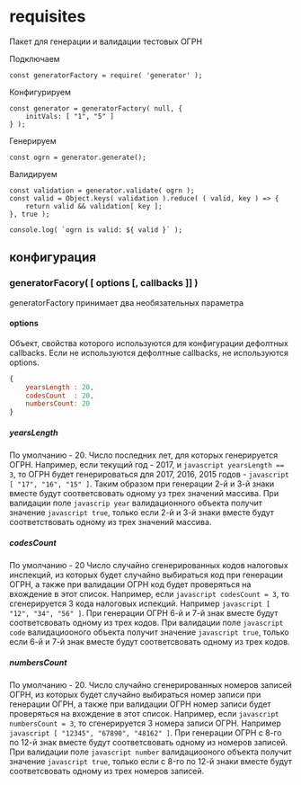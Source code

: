 # requisites
Пакет для генерации и валидации тестовых ОГРН

Подключаем
```
const generatorFactory = require( 'generator' );
```

Конфигурируем
```
const generator = generatorFactory( null, {
	initVals: [ "1", "5" ]
} );
```

Генерируем
```
const ogrn = generator.generate();
```

Валидируем
```
const validation = generator.validate( ogrn );
const valid = Object.keys( validation ).reduce( ( valid, key ) => {
    return valid && validation[ key ];
}, true );

console.log( `ogrn is valid: ${ valid }` );
```

## конфигурация
### generatorFacory( [ options [, callbacks ]] )
generatorFactory принимает два необязательных параметра

#### options
Объект, свойства которого используются для конфигурации дефолтных callbacks. Если не используются дефолтные callbacks, не используются options.

```javascript
{
	yearsLength : 20,
	codesCount  : 20,
	numbersCount: 20
}
```

##### yearsLength
По умолчанию - 20.
Число последних лет, для которых генерируется ОГРН.
Например, если текущий год - 2017, и `javascript yearsLength == 3`, то ОГРН будет генерироваться для 2017, 2016, 2015 годов - `javascript [ "17", "16", "15" ]`.
Таким образом при генерации 2-й и 3-й знаки вместе будут соответсвовать одному уз трех значений массива. При валидации поле `javascrip year` валидационного объекта получит значение `javascript true`, только если 2-й и 3-й знаки вместе будут соответствовать одному из трех значений массива.

##### codesCount
По умолчанию - 20
Число случайно сгенерированных кодов налоговых инспекций, из которых будет случайно выбираться код при генерации ОГРН, а также при валидации ОГРН код будет проверяться на вхождение в этот список.
Например, если `javascript codesCount = 3`, то сгенерируется 3 кода налоговых испекций. Например `javascript [ "12", "34", "56" ]`. При генерации ОГРН 6-й и 7-й знак вместе будут соответсвовать одному из трех кодов. При валидации поле `javascript code` валидациооного объекта получит значение `javascript true`, только если 6-й и 7-й знак вместе будут соответсвовать одному из трех кодов.

##### numbersCount
По умолчанию - 20.
Число случайно сгенерированных номеров записей ОГРН, из которых будет случайно выбираться номер записи при генерации ОГРН, а также при валидации ОГРН номер записи будет проверяться на вхождение в этот список.
Например, если `javascript numbersCount = 3`, то сгенерируется 3 номера записи ОГРН. Например `javascript [ "12345", "67890", "48162" ]`. При генерации ОГРН с 8-го по 12-й знак вместе будут соответсвовать одному из номеров записей. При валидации поле `javascript number` валидациооного объекта получит значение `javascript true`, только если c 8-го по 12-й знаки вместе будут соответсвовать одному из трех номеров записей.

